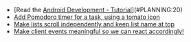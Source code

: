 - [Read the [Android Development - Tutorial](http://www.vogella.com/tutorials/Android/article.html)](#PLANNING:20)
- [Add Pomodoro timer for a task, using a tomato icon](#PLANNING:90)
- [Make lists scroll independently and keep list name at top](#PLANNING:50)
- [Make client events meaningful so we can react accordingly!](#DONE:0)